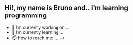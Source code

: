 ## Hi!, my name is Bruno and.. i'm learning programming 

- 🔭 I’m currently working on ...
- 🌱 I’m currently learning ...
- 📫 How to reach me: ...
-->
  
